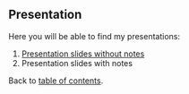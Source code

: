 ## Presentation
Here you will be able to find my presentations:
1. [Presentation slides without notes](/Bellabeat-Analysis-Report.pdf)
2. Presentation slides with notes

Back to [table of contents](/README.md#table-of-contents).
